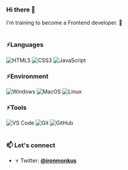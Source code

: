 ### Hi there 👋

I'm training to become a Frontend developer. 🚀  
#
### ⚡Languages
![HTML5](https://img.shields.io/badge/html5-%23E34F26.svg?style=for-the-badge&logo=html5&logoColor=white)
![CSS3](https://img.shields.io/badge/css3-%231572B6.svg?style=for-the-badge&logo=css3&logoColor=white)
![JavaScript](https://img.shields.io/badge/javascript-%23323330.svg?style=for-the-badge&logo=javascript&logoColor=%23F7DF1E)

### ⚡Environment 
![Windows](https://img.shields.io/badge/Windows-FCC624?style=for-the-badge&logo=Windows&logoColor=white&color=blue)
![MacOS](https://img.shields.io/badge/Mac-FCC624?style=for-the-badge&logo=Apple&logoColor=black&color=silver)
![Linux](https://img.shields.io/badge/Linux-FCC624?style=for-the-badge&logo=linux&logoColor=black)

### ⚡Tools 
![VS Code](https://img.shields.io/badge/Code-0078d7.svg?style=for-the-badge&logo=visual-studio-code&logoColor=white)
![Git](https://img.shields.io/badge/git-%23F05033.svg?style=for-the-badge&logo=git&logoColor=white)
![GitHub](https://img.shields.io/badge/github-%23121011.svg?style=for-the-badge&logo=github&logoColor=white)
#
### 📫 Let's connect
- <img src="https://upload.wikimedia.org/wikipedia/fr/thumb/c/c8/Twitter_Bird.svg/1200px-Twitter_Bird.svg.png" alt="Twitter logo" height="10"/> Twitter: **[@ironmonkus](https://twitter.com/ironmonkus)**


<!--
![MongoDB](https://img.shields.io/badge/MongoDB-%234ea94b.svg?style=for-the-badge&logo=mongodb&logoColor=white)
![Express.js](https://img.shields.io/badge/express.js-%23404d59.svg?style=for-the-badge&logo=express&logoColor=%2361DAFB)
![React](https://img.shields.io/badge/react-%2320232a.svg?style=for-the-badge&logo=react&logoColor=%2361DAFB)
![NodeJS](https://img.shields.io/badge/node.js-6DA55F?style=for-the-badge&logo=node.js&logoColor=white)




<!--
**s-palfreyman/s-palfreyman** is a ✨ _special_ ✨ repository because its `README.md` (this file) appears on your GitHub profile.

Here are some ideas to get you started:

- 🔭 I’m currently working on ...
- 🌱 I’m currently learning ...
- 👯 I’m looking to collaborate on ...
- 🤔 I’m looking for help with ...
- 💬 Ask me about ...
- 📫 How to reach me: ...
- 😄 Pronouns: ...
- ⚡ Fun fact: ...
-->
